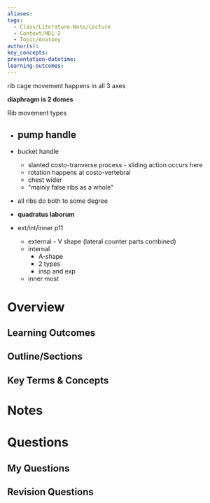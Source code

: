 ```yaml
---
aliases: 
tags:
  - Class/Literature-Note/Lecture
  - Context/MD1-2
  - Topic/Anatomy
author(s): 
key_concepts: 
presentation-datetime: 
learning-outcomes:
---
```

rib cage movement happens in all 3 axes

**diaphragm is 2 domes**

Rib movement types
- pump handle
	- 
- bucket handle
	- slanted costo-tranverse process - sliding action occurs here
	- rotation happens at costo-vertebral
	- chest wider
	- "mainly false ribs as a whole"
- all ribs do both to some degree

- **quadratus laborum**

- ext/int/inner p11
	- external - V shape (lateral counter parts combined)
	- internal
		- A-shape
		- 2 types
		- insp and exp
	- inner most


# Overview
## Learning Outcomes

## Outline/Sections

## Key Terms & Concepts


# Notes


# Questions

## My Questions
## Revision Questions




